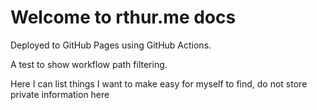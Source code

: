 # Welcome to rthur.me docs

Deployed to GitHub Pages using GitHub Actions.

A test to show workflow path filtering.

Here I can list things I want to make easy for myself to find, do not store private information here
